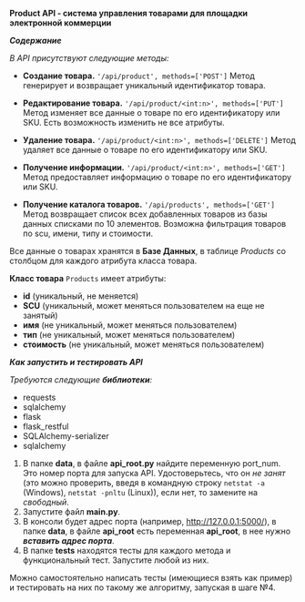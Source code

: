 **Product API - система управления товарами для площадки электронной коммерции**


***Содержание***

_В API присутствуют следующие методы:_
* **Создание товара.** `'/api/product', methods=['POST']` 
Метод генерирует и возвращает уникальный идентификатор товара.

* **Редактирование товара.** `'/api/product/<int:n>', methods=['PUT']` 
Метод изменяет все данные о товаре по его идентификатору или SKU. Есть возможность изменить не все атрибуты.

* **Удаление товара.** `'/api/product/<int:n>', methods=['DELETE']` 
Метод удаляет все данные о товаре по его идентификатору или SKU.

* **Получение информации.** `'/api/product/<int:n>', methods=['GET']` 
Метод предоставляет информацию о товаре по его идентификатору или SKU.

* **Получение каталога товаров.** `'/api/products', methods=['GET']` 
Метод возвращает список всех добавленных товаров из базы данных списками по 10 элементов. 
Возможна фильтрация товаров по scu, имени, типу и стоимости.


Все данные о товарах хранятся в **Базе Данных**, в таблице _Products_ со столбцом для каждого атрибута класса товара.

**Класс товара** `Products` имеет атрибуты:
* **id** (уникальный, не меняется)
* **SCU** (уникальный, может меняться пользователем на еще не занятый)
* **имя** (не уникальный, может меняться пользователем)
* **тип** (не уникальный, может меняться пользователем)
* **стоимость** (не уникальный, может меняться пользователем)


***Как запустить и тестировать API***

_Требуются следующие **библиотеки**:_
* requests
* sqlalchemy
* flask
* flask_restful
* SQLAlchemy-serializer
* sqlalchemy

1. В папке **data**, в файле **api_root.py** найдите переменную port_num. Это номер порта для запуска API. Удостоверьтесь, что он _не занят_ (это можно проверить, введя в командную строку `netstat -a` (Windows), `netstat -pnltu` (Linux)), если нет, то замените на _свободный_.
2. Запустите файл **main.py**.
3. В консоли будет адрес порта (например, http://127.0.0.1:5000/), в папке **data**, в файле **api_root** есть переменная **api_root**, в нее нужно _**вставить адрес порта**_.
4. В папке **tests** находятся тесты для каждого метода и функциональный тест. Запустите любой из них.

Можно самостоятельно написать тесты (имеющиеся взять как пример) и тестировать на них по такому же алгоритму, запуская в шаге №4.

